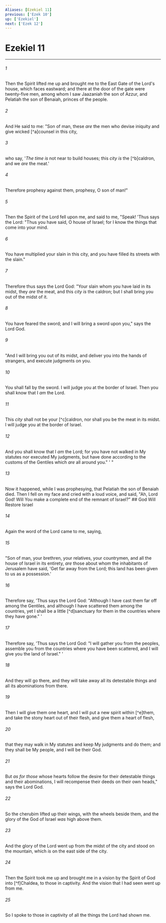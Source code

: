 ```yaml
---
Aliases: [Ezekiel 11]
previous: ['Ezek 10']
up: ['Ezekiel']
next: ['Ezek 12']
---
```

# Ezekiel 11

***


###### 1 
Then the Spirit lifted me up and brought me to the East Gate of the Lord's house, which faces eastward; and there at the door of the gate were twenty-five men, among whom I saw Jaazaniah the son of Azzur, and Pelatiah the son of Benaiah, princes of the people. 

###### 2 
And He said to me: "Son of man, these _are_ the men who devise iniquity and give wicked [^a]counsel in this city, 

###### 3 
who say, '_The time is_ not near to build houses; this _city is_ the [^b]caldron, and we _are_ the meat.' 

###### 4 
Therefore prophesy against them, prophesy, O son of man!" 

###### 5 
Then the Spirit of the Lord fell upon me, and said to me, "Speak! 'Thus says the Lord: "Thus you have said, O house of Israel; for I know the things that come into your mind. 

###### 6 
You have multiplied your slain in this city, and you have filled its streets with the slain." 

###### 7 
Therefore thus says the Lord God: "Your slain whom you have laid in its midst, they _are_ the meat, and this _city is_ the caldron; but I shall bring you out of the midst of it. 

###### 8 
You have feared the sword; and I will bring a sword upon you," says the Lord God. 

###### 9 
"And I will bring you out of its midst, and deliver you into the hands of strangers, and execute judgments on you. 

###### 10 
You shall fall by the sword. I will judge you at the border of Israel. Then you shall know that I _am_ the Lord. 

###### 11 
This _city_ shall not be your [^c]caldron, nor shall you be the meat in its midst. I will judge you at the border of Israel. 

###### 12 
And you shall know that I _am_ the Lord; for you have not walked in My statutes nor executed My judgments, but have done according to the customs of the Gentiles which _are_ all around you." ' " 

###### 13 
Now it happened, while I was prophesying, that Pelatiah the son of Benaiah died. Then I fell on my face and cried with a loud voice, and said, "Ah, Lord God! Will You make a complete end of the remnant of Israel?" ## God Will Restore Israel 

###### 14 
Again the word of the Lord came to me, saying, 

###### 15 
"Son of man, your brethren, your relatives, your countrymen, and all the house of Israel in its entirety, _are_ those about whom the inhabitants of Jerusalem have said, 'Get far away from the Lord; this land has been given to us as a possession.' 

###### 16 
Therefore say, 'Thus says the Lord God: "Although I have cast them far off among the Gentiles, and although I have scattered them among the countries, yet I shall be a little [^d]sanctuary for them in the countries where they have gone." ' 

###### 17 
Therefore say, 'Thus says the Lord God: "I will gather you from the peoples, assemble you from the countries where you have been scattered, and I will give you the land of Israel." ' 

###### 18 
And they will go there, and they will take away all its detestable things and all its abominations from there. 

###### 19 
Then I will give them one heart, and I will put a new spirit within [^e]them, and take the stony heart out of their flesh, and give them a heart of flesh, 

###### 20 
that they may walk in My statutes and keep My judgments and do them; and they shall be My people, and I will be their God. 

###### 21 
But _as for those_ whose hearts follow the desire for their detestable things and their abominations, I will recompense their deeds on their own heads," says the Lord God. 

###### 22 
So the cherubim lifted up their wings, with the wheels beside them, and the glory of the God of Israel _was_ high above them. 

###### 23 
And the glory of the Lord went up from the midst of the city and stood on the mountain, which _is_ on the east side of the city. 

###### 24 
Then the Spirit took me up and brought me in a vision by the Spirit of God into [^f]Chaldea, to those in captivity. And the vision that I had seen went up from me. 

###### 25 
So I spoke to those in captivity of all the things the Lord had shown me.
